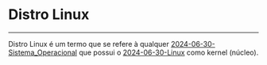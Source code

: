 # Distro Linux
---
Distro Linux é um termo que se refere à qualquer [2024-06-30-Sistema_Operacional](2024-06-30-Sistema_Operacional.md) que possui o [2024-06-30-Linux](2024-06-30-Linux.md) como kernel (núcleo).
